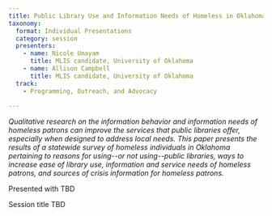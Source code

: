 ```yaml
---
title: Public Library Use and Information Needs of Homeless in Oklahoma
taxonomy:
  format: Individual Presentations
  category: session
  presenters:
    - name: Nicole Umayam
      title: MLIS candidate, University of Oklahoma
    - name: Allison Campbell
      title: MLIS candidate, University of Oklahoma
  track:
    - Programming, Outreach, and Advocacy
    
---
```

_Qualitative research on the information behavior and information needs of homeless patrons can improve the services that public libraries offer, especially when designed to address local needs. This paper presents the results of a statewide survey of homeless individuals in Oklahoma pertaining to reasons for using--or not using--public libraries, ways to increase ease of library use, information and service needs of homeless patrons, and sources of crisis information for homeless patrons._

Presented with TBD

Session title TBD